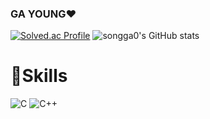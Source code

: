 ### GA YOUNG❤️‍

[![Solved.ac Profile](http://mazassumnida.wtf/api/v2/generate_badge?boj=thdrkdud0307)](https://solved.ac/thdrkdud0307/)
![songga0's GitHub stats](https://github-readme-stats.vercel.app/api?username=songga0&show_icons=true&theme=omni)


# 💪Skills
![C](https://img.shields.io/badge/C-A8B9CC.svg?&style=for-the-badge&logo=C&logoColor=white)
![C++](https://img.shields.io/badge/C++-00599C.svg?&style=for-the-badge&logo=Cplusplus&logoColor=white)
